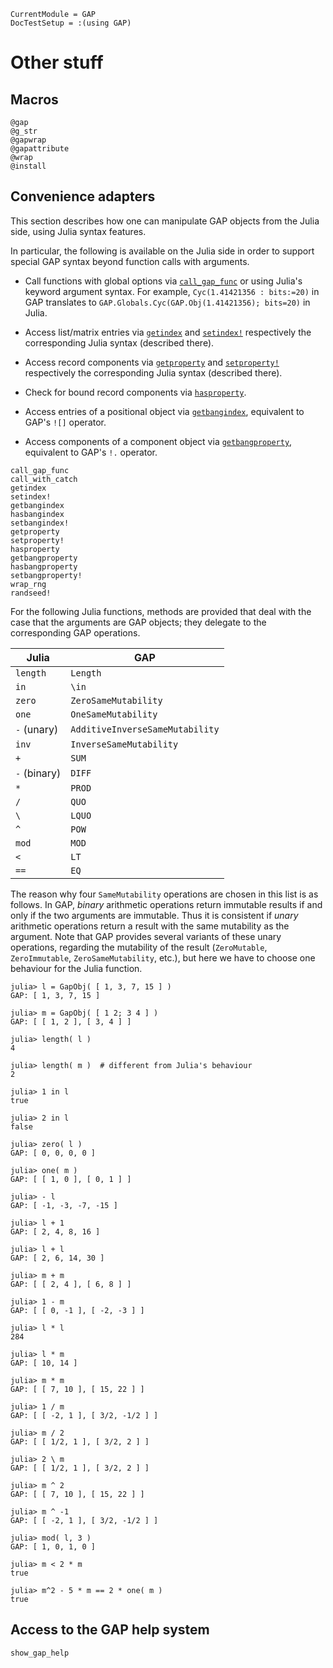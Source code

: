 ```@meta
CurrentModule = GAP
DocTestSetup = :(using GAP)
```

# Other stuff

## Macros

```@docs
@gap
@g_str
@gapwrap
@gapattribute
@wrap
@install
```

## Convenience adapters

This section describes how one can manipulate GAP objects from the Julia side,
using Julia syntax features.

In particular, the following is available on the Julia side
in order to support special GAP syntax beyond function calls with arguments.

- Call functions with global options via [`call_gap_func`](@ref)
  or using Julia's keyword argument syntax. For example,
  `Cyc(1.41421356 : bits:=20)` in GAP translates to
  `GAP.Globals.Cyc(GAP.Obj(1.41421356); bits=20)` in Julia.

- Access list/matrix entries via [`getindex`](@ref) and [`setindex!`](@ref)
  respectively the corresponding Julia syntax (described there).

- Access record components via [`getproperty`](@ref) and [`setproperty!`](@ref)
  respectively the corresponding Julia syntax (described there).

- Check for bound record components via [`hasproperty`](@ref).

- Access entries of a positional object via [`getbangindex`](@ref),
  equivalent to GAP's `![]` operator.

- Access components of a component object via [`getbangproperty`](@ref),
  equivalent to GAP's `!.` operator.

```@docs
call_gap_func
call_with_catch
getindex
setindex!
getbangindex
hasbangindex
setbangindex!
getproperty
setproperty!
hasproperty
getbangproperty
hasbangproperty
setbangproperty!
wrap_rng
randseed!
```

For the following Julia functions, methods are provided that deal with the
case that the arguments are GAP objects; they delegate to the corresponding
GAP operations.

| Julia        | GAP      |
|--------------|----------|
| `length`     | `Length` |
| `in`         | `\in`    |
| `zero`       | `ZeroSameMutability`   |
| `one`        | `OneSameMutability`    |
| `-` (unary)  | `AdditiveInverseSameMutability`   |
| `inv`        | `InverseSameMutability`    |
| `+`          | `SUM`    |
| `-` (binary) | `DIFF`   |
| `*`          | `PROD`   |
| `/`          | `QUO`    |
| `\`          | `LQUO`   |
| `^`          | `POW`    |
| `mod`        | `MOD`    |
| `<`          | `LT`     |
| `==`         | `EQ`     |

The reason why four `SameMutability` operations are chosen in this list
is as follows.
In GAP, *binary* arithmetic operations return immutable results if and only if
the two arguments are immutable.
Thus it is consistent if *unary* arithmetic operations return a result
with the same mutability as the argument.
Note that GAP provides several variants of these unary operations,
regarding the mutability of the result
(`ZeroMutable`, `ZeroImmutable`, `ZeroSameMutability`, etc.),
but here we have to choose one behaviour for the Julia function.

```jldoctest
julia> l = GapObj( [ 1, 3, 7, 15 ] )
GAP: [ 1, 3, 7, 15 ]

julia> m = GapObj( [ 1 2; 3 4 ] )
GAP: [ [ 1, 2 ], [ 3, 4 ] ]

julia> length( l )
4

julia> length( m )  # different from Julia's behaviour
2

julia> 1 in l
true

julia> 2 in l
false

julia> zero( l )
GAP: [ 0, 0, 0, 0 ]

julia> one( m )
GAP: [ [ 1, 0 ], [ 0, 1 ] ]

julia> - l
GAP: [ -1, -3, -7, -15 ]

julia> l + 1
GAP: [ 2, 4, 8, 16 ]

julia> l + l
GAP: [ 2, 6, 14, 30 ]

julia> m + m
GAP: [ [ 2, 4 ], [ 6, 8 ] ]

julia> 1 - m
GAP: [ [ 0, -1 ], [ -2, -3 ] ]

julia> l * l
284

julia> l * m
GAP: [ 10, 14 ]

julia> m * m
GAP: [ [ 7, 10 ], [ 15, 22 ] ]

julia> 1 / m
GAP: [ [ -2, 1 ], [ 3/2, -1/2 ] ]

julia> m / 2
GAP: [ [ 1/2, 1 ], [ 3/2, 2 ] ]

julia> 2 \ m
GAP: [ [ 1/2, 1 ], [ 3/2, 2 ] ]

julia> m ^ 2
GAP: [ [ 7, 10 ], [ 15, 22 ] ]

julia> m ^ -1
GAP: [ [ -2, 1 ], [ 3/2, -1/2 ] ]

julia> mod( l, 3 )
GAP: [ 1, 0, 1, 0 ]

julia> m < 2 * m
true

julia> m^2 - 5 * m == 2 * one( m )
true

```

## Access to the GAP help system

```@docs
show_gap_help
```
